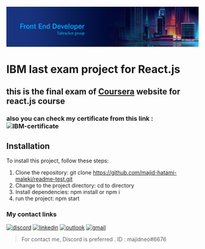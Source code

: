 ![Alt Text](banner.jpg)

# IBM last exam project for React.js
## this is the final exam of [Coursera][coursera-url] website for react.js course
### also you can check my certificate from this link : ![IBM-certificate][ibm-certificate-url]

## Installation
To install this project, follow these steps:
1. Clone the repository: git clone https://github.com/majid-hatami-maleki/readme-test.git
2. Change to the project directory: cd to directory
3. Install dependencies: npm install or npm i
4. run the project: npm start

### My contact links

[![discord][discord-shield]][discord-url]
[![linkedin][linkedin-shield]][linkedin-url]
[![outlook][outlook-shield]][outlook-url]
[![gmail][gmail-shield]][gmail-url]

> For contact me, Discord is preferred . ID : majidneo#6676

[discord-shield]: https://img.shields.io/badge/Discord-discord?logo=discord&logoColor=white&labelColor=%235661E0&color=%235661E0
[discord-url]: https://discord.gg/kyCEtPs7
[linkedin-shield]: https://img.shields.io/badge/Linkedin-linkedin%20link?logo=linkedin&logoColor=white&labelColor=%230B66C2&color=%230B66C2
[linkedin-url]: https://www.linkedin.com/in/majid-hatami-maleki-790257276/
[outlook-shield]: https://img.shields.io/badge/Outlook-email?logo=microsoftoutlook&logoColor=white&labelColor=%23106CBD&color=%23106CBD
[outlook-url]: mailto:majidhatamimaleki@outlook.com
[gmail-shield]: https://img.shields.io/badge/Gmail-email?logo=gmail&logoColor=white&labelColor=%23D02C1F&color=%23D02C1F
[gmail-url]: mailto:majidhatamimalekii@gmail.com
[coursera-url]: https://www.coursera.org/
[ibm-certificate-url]:https://www.coursera.org/account/accomplishments/verify/KJA3NDMWQ3Q8

